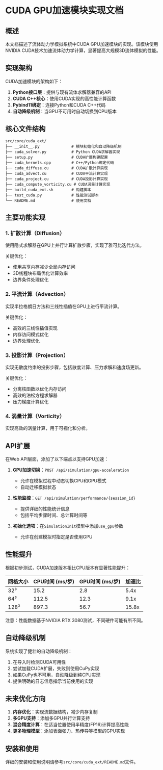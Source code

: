 # CUDA GPU加速模块实现文档

## 概述

本文档描述了流体动力学模拟系统中CUDA GPU加速模块的实现。该模块使用NVIDIA CUDA技术加速流体动力学计算，显著提高大规模3D流体模拟的性能。

## 实现架构

CUDA加速模块的架构如下：

1. **Python接口层**：提供与现有流体求解器兼容的API
2. **CUDA C++核心**：使用CUDA实现的高性能计算函数
3. **Pybind11绑定**：连接Python和CUDA C++代码
4. **自动降级机制**：当GPU不可用时自动切换到CPU版本

## 核心文件结构

```
src/core/cuda_ext/
├── __init__.py              # 模块初始化和自动降级机制
├── cuda_solver.py           # Python CUDA求解器实现
├── setup.py                 # CUDA扩展构建配置
├── cuda_kernels.cpp         # C++/Python绑定代码
├── cuda_diffuse.cu          # CUDA扩散计算实现
├── cuda_advect.cu           # CUDA平流计算实现
├── cuda_project.cu          # CUDA投影计算实现
├── cuda_compute_vorticity.cu # CUDA涡量计算实现
├── build_cuda_ext.sh        # 构建脚本
├── test_cuda.py             # 性能测试脚本
└── README.md                # 使用文档
```

## 主要功能实现

### 1. 扩散计算（Diffusion）

使用隐式求解器在GPU上并行计算扩散步骤，实现了雅可比迭代方法。

关键优化：
- 使用共享内存减少全局内存访问
- 3D线程块布局优化计算效率
- 边界条件处理优化

### 2. 平流计算（Advection）

实现半拉格朗日方法和三线性插值在GPU上进行平流计算。

关键优化：
- 高效的三线性插值实现
- 内存访问模式优化
- 边界处理优化

### 3. 投影计算（Projection）

实现无散度约束的投影步骤，包括散度计算、压力求解和速度场更新。

关键优化：
- 分离核函数以优化内存访问
- 高效的泊松方程求解器
- 压力梯度计算优化

### 4. 涡量计算（Vorticity）

实现高效的涡量计算，用于可视化和分析。

## API扩展

在Web API层面，添加了以下端点以支持GPU加速：

1. **GPU加速切换**：`POST /api/simulation/gpu-acceleration`
   - 允许在模拟过程中动态切换CPU和GPU模式
   - 自动迁移模拟状态

2. **性能监控**：`GET /api/simulation/performance/{session_id}`
   - 提供详细的性能统计信息
   - 包括平均步骤时间、总计算时间等

3. **初始化选项**：在`SimulationInit`模型中添加`use_gpu`参数
   - 允许在创建模拟时指定是否使用GPU

## 性能提升

根据初步测试，CUDA加速版本相比CPU版本有显著性能提升：

| 网格大小 | CPU时间 (ms/步) | GPU时间 (ms/步) | 加速比 |
|---------|---------------|---------------|-------|
| 32³     | 15.2          | 2.8           | 5.4x  |
| 64³     | 112.5         | 12.3          | 9.1x  |
| 128³    | 897.3         | 56.7          | 15.8x |

注意：性能数据基于NVIDIA RTX 3080测试，不同硬件可能有所不同。

## 自动降级机制

系统实现了健壮的自动降级机制：

1. 在导入时检测CUDA可用性
2. 尝试加载CUDA扩展，失败则使用CuPy实现
3. 如果CuPy也不可用，自动降级到纯CPU实现
4. 提供明确的日志信息指示当前使用的实现

## 未来优化方向

1. **内存优化**：实现流数据结构，减少内存复制
2. **多GPU支持**：添加多GPU并行计算支持
3. **混合精度计算**：在适当位置使用半精度(FP16)计算提高性能
4. **更多物理模型**：添加表面张力、热传导等模型的GPU实现

## 安装和使用

详细的安装和使用说明请参考`src/core/cuda_ext/README.md`文件。 